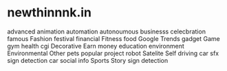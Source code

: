 # newthinnnk.in
advanced animation automation autonoumous businesss celecbration famous Fashion festival financial Fitness food Google Trends gadget Game gym health cgi Decorative Earn money education environment Environmental Other pets popular project robot Satelite Self driving car sfx sign detection car social info Sports Story sign detection

